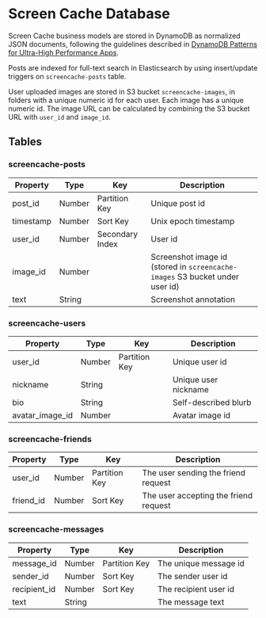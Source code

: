 # Screen Cache Database

Screen Cache business models are stored in DynamoDB as normalized JSON documents, following the guidelines described in [DynamoDB Patterns for Ultra-High Performance Apps](https://www.slideshare.net/AmazonWebServices/amazon-dynamodb-design-patterns-for-ultrahigh-performance-apps-dat304-aws-reinvent-2013-28436991). 

Posts are indexed for full-text search in Elasticsearch by using insert/update triggers on `screencache-posts` table.

User uploaded images are stored in S3 bucket `screencache-images`, in folders with a unique numeric id for each user. Each image has a unique numeric id. The image URL can be calculated by combining the S3 bucket URL with `user_id` and `image_id`.

## Tables

### screencache-posts

|Property|Type|Key|Description|
|-|-|-|-|
|post_id|Number|Partition Key|Unique post id|
|timestamp|Number|Sort Key|Unix epoch timestamp|
|user_id|Number|Secondary Index|User id|
|image_id|Number||Screenshot image id (stored in `screencache-images` S3 bucket under user id)|
|text|String||Screenshot annotation|

### screencache-users

|Property|Type|Key|Description|
|-|-|-|-|
|user_id|Number|Partition Key|Unique user id|
|nickname|String||Unique user nickname|
|bio|String||Self-described blurb|
|avatar_image_id|Number||Avatar image id|

### screencache-friends

|Property|Type|Key|Description|
|-|-|-|-|
|user_id|Number|Partition Key|The user sending the friend request|
|friend_id|Number|Sort Key|The user accepting the friend request|

### screencache-messages

|Property|Type|Key|Description|
|-|-|-|-|
|message_id|Number|Partition Key|The unique message id|
|sender_id|Number|Sort Key|The sender user id|
|recipient_id|Number|Sort Key|The recipient user id|
|text|String||The message text|
